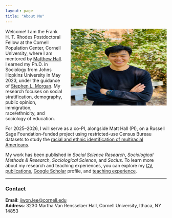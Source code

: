 ```yaml
---
layout: page
title: "About Me"
---
```


<img style="margin-left: 1.5rem; margin-bottom: 1rem;" src="assets/jl_image.jpg" align="right" height="240" width="300">

Welcome! I am the Frank H. T. Rhodes Postdoctoral Fellow at the Cornell Population Center, Cornell University, where I am mentored by [Matthew Hall](https://publicpolicy.cornell.edu/people/matthew-hall/). I earned my Ph.D. in Sociology from Johns Hopkins University in May 2023, under the guidance of [Stephen L. Morgan](http://socweb.soc.jhu.edu/faculty/morgan/). My research focuses on social stratification, demography, public opinion, immigration, race/ethnicity, and sociology of education. 

For 2025–2026, I will serve as a co-PI, alongside Matt Hall (PI), on a Russell Sage Foundation-funded project using restricted-use Census Bureau datasets to study the [racial and ethnic identification of multiracial Americans](https://www.russellsage.org/awarded-project/context-and-life-course-racialethnic-identities-among-multi-racial-americans).

My work has been published in *Social Science Research*, *Sociological Methods & Research*, *Sociological Science*, and *Socius*. To learn more about my research and teaching experiences, you can explore my [CV](/cv_jiwon_lee.pdf), [publications](https://jiwonlee.net/research/), [Google Scholar](https://scholar.google.com/citations?user=nszIX_sAAAAJ&hl=en) profile, and [teaching experience](https://jiwonlee.net/teaching/).

---

### Contact

**Email**: <jiwon.lee@cornell.edu>  
**Address**: 3230 Martha Van Rensselaer Hall, Cornell University, Ithaca, NY 14853  
